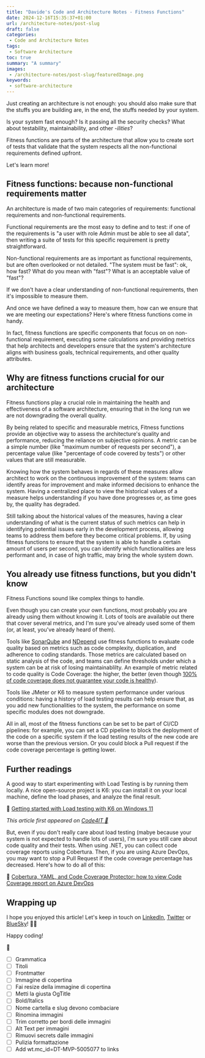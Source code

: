 ```yaml
---
title: "Davide's Code and Architecture Notes - Fitness Functions"
date: 2024-12-16T15:35:37+01:00
url: /architecture-notes/post-slug
draft: false
categories:
 - Code and Architecture Notes
tags:
 - Software Architecture
toc: true
summary: "A summary"
images:
 - /architecture-notes/post-slug/featuredImage.png
keywords:
 - software-architecture
---
```


Just creating an architecture is not enough: you should also make sure that the stuffs you are building are, in the end, the stuffs needed by your system.

Is your system fast enough? Is it passing all the security checks? What about testability, maintainability, and other *-ilities*?

Fitness functions are parts of the architecture that allow you to create sort of tests that validate that the system respects all the non-functional requirements defined upfront. 

Let's learn more!


## Fitness functions: because non-functional requirements matter

An architecture is made of two main categories of requirements: functional requirements and non-functional requirements.

Functional requirements are the most easy to define and to test: if one of the requirements is "a user with role Admin must be able to see all data", then writing a suite of tests for this specific requirement is pretty straightforward.

Non-functional requirements are as important as functional requirements, but are often overlooked or not detailed. "The system must be fast": ok, how fast? What do you mean with "fast"? What is an acceptable value of "fast"?

If we don't have a clear understanding of non-functional requirements, then it's impossible to measure them.

And once we have defined a way to measure them, how can we ensure that we are meeting our expectations? Here's where fitness functions come in handy.

In fact, fitness functions are specific components that focus on on non-functional requirement, executing some calculations and providing metrics that help architects and developers  ensure that the system's architecture aligns with business goals, technical requirements, and other quality attributes.


## Why are fitness functions crucial for our architecture

Fitness functions play a crucial role in maintaining the health and effectiveness of a software architecture, ensuring that in the long run we are not downgrading the overall quality.

By being related to specific and measurable metrics, Fitness functions provide an objective way to assess the architecture's quality and performance, reducing the reliance on subjective opinions. A metric can be a simple number (like "maximum number of requests per second"), a percentage value (like "percentage of code covered by tests") or other values that are still measurable.

Knowing how the system behaves in regards of these measures allow architect to work on the continuous improvement of the system: teams can identify areas for improvement and make informed decisions to enhance the system. Having a centralized place to view the historical values of a measure helps understanding if you have done progresses or, as time goes by, the quality has degraded. 

Still talking about the historical values of the measures, having a clear understanding of what is the current status of such metrics can help in identifying potential issues early in the development process, allowing teams to address them before they become critical problems. If, by using fitness functions to ensure that the system is able to handle a certain amount of users per second, you can identify which functionalities are less performant and, in case of high traffic, may bring the whole system down.

## You already use fitness functions, but you didn't know

Fitness Functions sound like complex things to handle. 

Even though you can create your own functions, most probably you are already using them without knowing it. Lots of tools are available out there that cover several metrics, and I'm sure you've already used some of them (or, at least, you've already heard of them).

Tools like [SonarQube](https://docs.sonarsource.com/sonarqube-community-build/) and [NDepend](https://www.ndepend.com/) use fitness functions to evaluate code quality based on metrics such as code complexity, duplication, and adherence to coding standards. Those metrics are calculated based on static analysis of the code, and teams can define thresholds under which a system can be at risk of losing maintainablilty. An example of metric related to code quality is Code Coverage: the higher, the better (even though [100% of code coverage does not guarantee your code is healthy](https://www.code4it.dev/blog/code-coverage-must-not-be-the-target/)).

Tools like JMeter or K6 to measure system performance under various conditions: having a history of load testing results can help ensure that, as you add new functionalities to the system, the performance on some specific modules does not downgrade.

All in all, most of the fitness functions can be set to be part of CI/CD pipelines: for example, you can set a CD pipeline to block the deployment of the code on a specific system if the load testing results of the new code are worse than the previous version. Or you could block a Pull request if the code coverage percentage is getting lower.

## Further readings

A good way to start experimenting with Load Testing is by running them locally. A nice open-source project is K6: you can install it on your local machine, define the load phases, and analyze the final result.

🔗 [Getting started with Load testing with K6 on Windows 11](https://www.code4it.dev/blog/k6-load-testing/)

_This article first appeared on [Code4IT 🐧](https://www.code4it.dev/)_

But, even if you don't really care about load testing (mabye because your system is not expected to handle lots of users), I'm sure you still care about code quality and their tests. When using .NET, you can collect code coverage reports using Cobertura. Then, if you are using Azure DevOps, you may want to stop a Pull Request if the code coverage percentage has decreased. Here's how to do all of this:

🔗 [Cobertura, YAML, and Code Coverage Protector: how to view Code Coverage report on Azure DevOps](https://www.code4it.dev/blog/code-coverage-on-azure-devops-yaml-pipelines/)

## Wrapping up


I hope you enjoyed this article! Let's keep in touch on [LinkedIn](https://www.linkedin.com/in/BelloneDavide/), [Twitter](https://twitter.com/BelloneDavide) or [BlueSky](https://bsky.app/profile/bellonedavide.bsky.social)! 🤜🤛  

Happy coding!

🐧

- [ ] Grammatica
- [ ] Titoli
- [ ] Frontmatter
- [ ] Immagine di copertina
- [ ] Fai resize della immagine di copertina
- [ ] Metti la giusta OgTitle
- [ ] Bold/Italics
- [ ] Nome cartella e slug devono combaciare
- [ ] Rinomina immagini
- [ ] Trim corretto per bordi delle immagini
- [ ] Alt Text per immagini
- [ ] Rimuovi secrets dalle immagini 
- [ ] Pulizia formattazione
- [ ] Add wt.mc_id=DT-MVP-5005077 to links